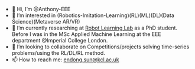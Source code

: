 - 👋 Hi, I’m @Anthony-EEE
- 👀 I’m interested in (Robotics-Imitation-Learning)(RL)(ML)(DL)(Data Science)(Metaverse AR/VR)
- 🌱 I’m currently researching at [Robot Learning Lab](https://nms.kcl.ac.uk/rll/index.html) as a PhD student. Before I was in the MSc Applied Machine Learning at the EEE department @Imperial College London.
- 💞️ I’m looking to collaborate on Competitions/projects solving time-series problems/using the RL/DL/RL method.
- 📫 How to reach me: endong.sun@kcl.ac.uk

<!---
Anthony-EEE/Anthony-EEE is a ✨ special ✨ repository because its `README.md` (this file) appears on your GitHub profile.
You can click the Preview link to take a look at your changes.
--->
